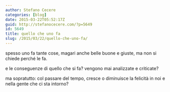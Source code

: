 ```yaml
---
author: Stefano Cecere
categories: [blog]
date: 2015-03-22T05:52:17Z
guid: http://stefanocecere.com/?p=5649
id: 5649
title: quello che uno fa
slug: /2015/03/22/quello-che-uno-fa/
---
```


spesso uno fa tante cose, magari anche belle buone e giuste, ma non si chiede perché le fa.

e le conseguenze di quello che si fa? vengono mai analizzate e criticate?

ma sopratutto: col passare del tempo, cresce o diminuisce la felicità in noi e nella gente che ci sta intorno?